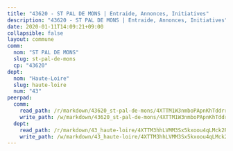 ```yaml
---
title: "43620 - ST PAL DE MONS | Entraide, Annonces, Initiatives"
description: "43620 - ST PAL DE MONS | Entraide, Annonces, Initiatives"
date: 2020-01-11T14:09:21+09:00
collapsible: false
layout: commune
comm:
  nom: "ST PAL DE MONS"
  slug: st-pal-de-mons
  cp: "43620"
dept:
  nom: "Haute-Loire"
  slug: haute-loire
  num: "43"
peerpad:
  comm:
    read_path: /r/markdown/43620_st-pal-de-mons/4XTTM1W3nmboPApnKhTddrrH6P5T7yuoM5kT2JD8vBuPqbVQ8
    write_path: /w/markdown/43620_st-pal-de-mons/4XTTM1W3nmboPApnKhTddrrH6P5T7yuoM5kT2JD8vBuPqbVQ8-K3TgUZZPeV1VbgBupVSBJKRj9hhsmtG3tofXzFXeXRaTbcAbFYDTAXcmrAq2NeBtm1uxbnAUC8QJKe6CmGUrm8S3XHy8D2u2wuk6dKwYut68neSP1h9pbYukDAqpzYSoJB3QZU8k
  dept:
    read_path: /r/markdown/43_haute-loire/4XTTM3hhLVMM3Sx5kxoou4qLMck2RjGiJF8bjxPuKy3VyRdWX
    write_path: /w/markdown/43_haute-loire/4XTTM3hhLVMM3Sx5kxoou4qLMck2RjGiJF8bjxPuKy3VyRdWX-K3TgTnndWXCUw13Pw3gJoEo9qHUCGXZ4frH2coLZWWDcoWKo22cU2VNENpi117F5bi6bu3WHMPd2VTrETU2R5owQhCBrUQgvCKerk4NqeDhN66egG9mHY8CCfEckbCp9SecEdL6b
---
```


